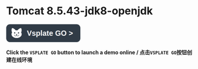 # Tomcat 8.5.43-jdk8-openjdk

<a href="https://www.vsplate.com/?docker-compose=https://github.com/vsplate/dcenvs/tomcat/8.5.43-jdk8-openjdk"><img alt="VSPLATE GO" src="https://raw.githubusercontent.com/vsplate/images/master/vsgo_btn.png" width="200px"></a>

**Click the `VSPLATE GO` button to launch a demo online / 点击`VSPLATE GO`按钮创建在线环境**
